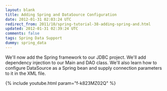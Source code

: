 ```yaml
---           
layout: blank
title: Adding Spring and DataSource Configuration
date: 2012-01-31 02:03:24 UTC
redirect_from: 2011/10/spring-tutorial-38-adding-spring-and.html
updated: 2012-01-31 02:39:24 UTC
comments: false
tags: Spring Data Support
dummy: spring_data
---
```


We'll now add the Spring framework to our JDBC project. We'll add dependency injection to our Main and DAO class. We'll also learn how to configure DataSource as a Spring bean and supply connection parameters to it in the XML file.

{% include youtube.html param="f-k823MZ02Q" %}